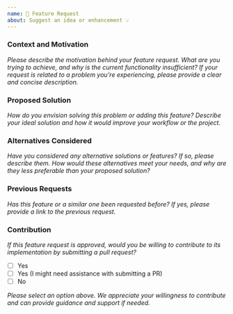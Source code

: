 ```yaml
---
name: 🚀 Feature Request
about: Suggest an idea or enhancement 💡
---
```


### Context and Motivation

_Please describe the motivation behind your feature request. What are you trying to achieve, and why is the current functionality insufficient? If your request is related to a problem you're experiencing, please provide a clear and concise description._

### Proposed Solution

_How do you envision solving this problem or adding this feature? Describe your ideal solution and how it would improve your workflow or the project._

### Alternatives Considered

_Have you considered any alternative solutions or features? If so, please describe them. How would these alternatives meet your needs, and why are they less preferable than your proposed solution?_

### Previous Requests

_Has this feature or a similar one been requested before? If yes, please provide a link to the previous request._

### Contribution

_If this feature request is approved, would you be willing to contribute to its implementation by submitting a pull request?_

- [ ] Yes
- [ ] Yes (I might need assistance with submitting a PR)
- [ ] No

_Please select an option above. We appreciate your willingness to contribute and can provide guidance and support if needed._
